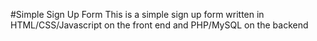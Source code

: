 #Simple Sign Up Form
This is a simple sign up form written in HTML/CSS/Javascript on the front end and PHP/MySQL on the backend
